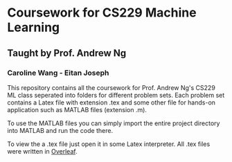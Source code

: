 # Coursework for CS229 Machine Learning
## Taught by Prof. Andrew Ng
### Caroline Wang - Eitan Joseph

This repository contains all the coursework for Prof. Andrew Ng's CS229 ML class seperated into folders for different problem sets.
Each problem set contains a Latex file with extension .tex and some other file for hands-on application such as MATLAB files (extension .m).

To use the MATLAB files you can simply import the entire project directory into MATLAB and run the code there.

To view the a .tex file just open it in some Latex interpreter. All .tex files were written in [Overleaf](https://www.overleaf.com/).
